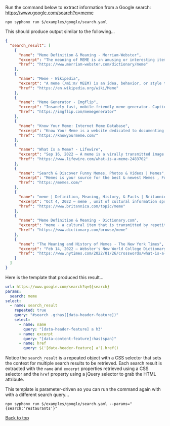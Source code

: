 Run the command below to extract information from a Google search: https://www.google.com/search?q=meme
```
npx syphonx run $/examples/google/search.yaml
```

This should produce output similar to the following...
```json
{
  "search_result": [
    {
      "name": "Meme Definition & Meaning - Merriam-Webster",
      "excerpt": "The meaning of MEME is an amusing or interesting item (such as a captioned picture or video) or genre of items that is spread widely online especially ...",
      "href": "https://www.merriam-webster.com/dictionary/meme"
    },
    {
      "name": "Meme - Wikipedia",
      "excerpt": "A meme (/miːm/ MEEM) is an idea, behavior, or style that spreads by means of imitation from person to person within a culture and often carries symbolic ...",
      "href": "https://en.wikipedia.org/wiki/Meme"
    },
    {
      "name": "Meme Generator - Imgflip",
      "excerpt": "Insanely fast, mobile-friendly meme generator. Caption memes or upload your own images to make custom memes .",
      "href": "https://imgflip.com/memegenerator"
    },
    {
      "name": "Know Your Meme: Internet Meme Database",
      "excerpt": "Know Your Meme is a website dedicated to documenting Internet phenomena: viral videos, image macros, catchphrases, web celebs and more.",
      "href": "https://knowyourmeme.com/"
    },
    {
      "name": "What Is a Meme? - Lifewire",
      "excerpt": "Sep 16, 2022 — A meme is a virally transmitted image embellished with text, usually sharing pointed commentary on cultural symbols, social ideas, ...",
      "href": "https://www.lifewire.com/what-is-a-meme-2483702"
    },
    {
      "name": "Search & Discover Funny Memes, Photos & Videos | Memes",
      "excerpt": "Memes is your source for the best & newest Memes , Funny Pictures, and hilarious videos. Find memes or make them with our Meme Generator.",
      "href": "https://memes.com/"
    },
    {
      "name": "meme | Definition, Meaning, History, & Facts | Britannica",
      "excerpt": "Oct 4, 2022 — meme , unit of cultural information spread by imitation. The term meme (from the Greek mimema, meaning “imitated”) was introduced in 1976 by ...",
      "href": "https://www.britannica.com/topic/meme"
    },
    {
      "name": "Meme Definition & Meaning - Dictionary.com",
      "excerpt": "meme · a cultural item that is transmitted by repetition and replication in a manner analogous to the biological transmission of genes. · a cultural item in the ...",
      "href": "https://www.dictionary.com/browse/meme"
    },
    {
      "name": "The Meaning and History of Memes - The New York Times",
      "excerpt": "Feb 14, 2022 — Webster's New World College Dictionary defines a meme as “a concept, belief, or practice conceived as a unit of cultural information that may be ...",
      "href": "https://www.nytimes.com/2022/01/26/crosswords/what-is-a-meme.html"
    }
  ]
}
```

Here is the template that produced this result...
```yaml
url: https://www.google.com/search?q=${search}
params:
  search: meme
select:
  - name: search_result
    repeated: true
    query: "#search .g:has([data-header-feature])"
    select:
      - name: name
        query: "[data-header-feature] a h3"
      - name: excerpt
        query: "[data-content-feature]:has(span)"
      - name: href
        query: $('[data-header-feature] a').href()
```

Notice the `search_result` is a repeated object with a CSS selector that sets the context for multiple search results to be retrieved. Each search result is extracted with the `name` and `excerpt` properties retrieved using a CSS selector and the `href` property using a jQuery selector to grab the HTML attribute.

This template is parameter-driven so you can run the command again with with a different search query...
```
npx syphonx run $/examples/google/search.yaml --params="{search:'restaurants'}"
```

[Back to top](/README.md)
